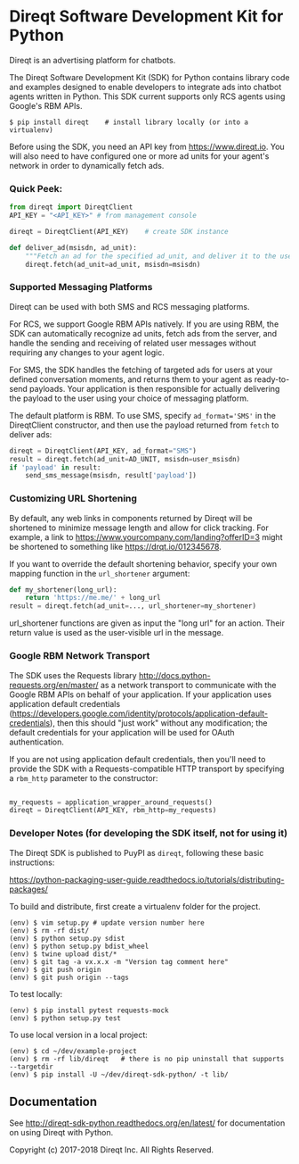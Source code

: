 # Direqt Software Development Kit for Python

Direqt is an advertising platform for chatbots.

The Direqt Software Development Kit (SDK) for Python contains library code and examples designed to enable developers to
integrate ads into chatbot agents written in Python. This SDK current supports only RCS agents using Google's RBM APIs.

    $ pip install direqt    # install library locally (or into a virtualenv)
    
Before using the SDK, you need an API key from <https://www.direqt.io>. You will also need to have configured one or
more ad units for your agent's network in order to dynamically fetch ads.

### Quick Peek:

```python
from direqt import DireqtClient
API_KEY = "<API_KEY>" # from management console

direqt = DireqtClient(API_KEY)    # create SDK instance

def deliver_ad(msisdn, ad_unit): 
    """Fetch an ad for the specified ad_unit, and deliver it to the user."""
    direqt.fetch(ad_unit=ad_unit, msisdn=msisdn)
```

### Supported Messaging Platforms

Direqt can be used with both SMS and RCS messaging platforms.

For RCS, we support Google RBM APIs natively. If you are using RBM, the SDK can 
automatically recognize ad units, fetch ads from the server, and handle the sending
and receiving of related user messages without requiring any changes to your agent
logic.

For SMS, the SDK handles the fetching of targeted ads for users at your defined 
conversation moments, and returns them to your agent as ready-to-send payloads.
Your application is then responsible for actually delivering the payload to the
user using your choice of messaging platform.

The default platform is RBM. To use SMS, specify `ad_format='SMS'` in the 
DireqtClient constructor, and then use the payload returned from `fetch` to
deliver ads:

```python
direqt = DireqtClient(API_KEY, ad_format="SMS")
result = direqt.fetch(ad_unit=AD_UNIT, msisdn=user_msisdn)
if 'payload' in result:
    send_sms_message(msisdn, result['payload'])
```

### Customizing URL Shortening

By default, any web links in components returned by Direqt will be shortened 
to minimize message length and allow for click tracking. For example, a link
to https://www.yourcompany.com/landing?offerID=3 might be shortened to 
something like https://drqt.io/012345678. 

If you want to override the default shortening behavior, specify your own mapping
function in the `url_shortener` argument:

```python
def my_shortener(long_url):
    return 'https://me.me/' + long_url
result = direqt.fetch(ad_unit=..., url_shortener=my_shortener)
```

url_shortener functions are given as input the "long url" for an action. Their
return value is used as the user-visible url in the message.

### Google RBM Network Transport

The SDK uses the Requests library <http://docs.python-requests.org/en/master/> as a network
transport to communicate with the Google RBM APIs on behalf of your application. If your 
application uses application default credentials (<https://developers.google.com/identity/protocols/application-default-credentials>),
then this should "just work" without any modification; the default credentials for your application
will be used for OAuth authentication.

If you are not using application default credentials, then you'll need to provide the SDK
with a Requests-compatible HTTP transport by specifying a `rbm_http` parameter to the 
constructor:

```python

my_requests = application_wrapper_around_requests()
direqt = DireqtClient(API_KEY, rbm_http=my_requests)
```

### Developer Notes (for developing the SDK itself, not for using it)

The Direqt SDK is published to PuyPI as `direqt`, following these basic instructions:

https://python-packaging-user-guide.readthedocs.io/tutorials/distributing-packages/

To build and distribute, first create a virtualenv folder for the project.

    (env) $ vim setup.py # update version number here
    (env) $ rm -rf dist/
    (env) $ python setup.py sdist
    (env) $ python setup.py bdist_wheel
    (env) $ twine upload dist/*
    (env) $ git tag -a vx.x.x -m "Version tag comment here"
    (env) $ git push origin
    (env) $ git push origin --tags

To test locally:

    (env) $ pip install pytest requests-mock
    (env) $ python setup.py test
   
To use local version in a local project:

    (env) $ cd ~/dev/example-project
    (env) $ rm -rf lib/direqt   # there is no pip uninstall that supports --targetdir
    (env) $ pip install -U ~/dev/direqt-sdk-python/ -t lib/
 
## Documentation

See <http://direqt-sdk-python.readthedocs.org/en/latest/> for documentation on using Direqt with Python.

Copyright (c) 2017-2018 Direqt Inc. All Rights Reserved.

